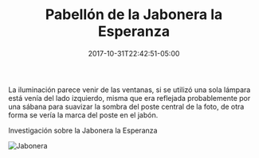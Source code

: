 ﻿---
title: "Pabellón de la Jabonera la Esperanza"
description: "Paisaje lagunero, río de jabón"
slug: "l"
image: pic16.jpg
keywords: ""
categories: 
    - ""
    - ""
date: 2017-10-31T22:42:51-05:00
draft: false
---
La iluminación parece venir de las ventanas, si se utilizó una sola lámpara está venía del lado izquierdo, misma que era reflejada probablemente por una sábana para suavizar la sombra del  poste central de la foto, de otra forma se vería la marca del poste en el jabón.

Investigación sobre la Jabonera la Esperanza

![Jabonera](https://claudiaguerreros.github.io/juliososa/img/pic16.jpg)
